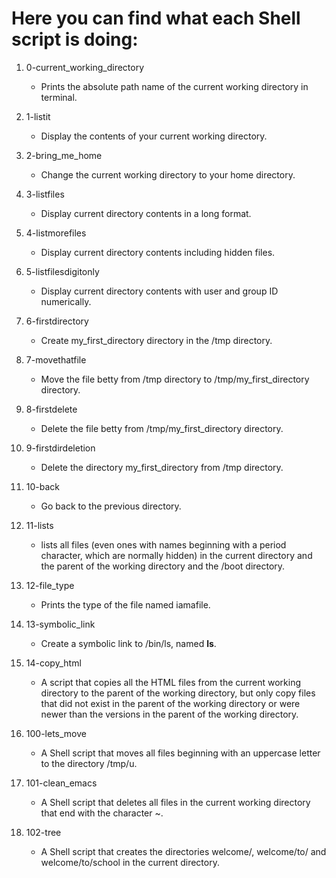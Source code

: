 # Here you can find what each Shell script is doing:

1. 0-current_working_directory
   - Prints the absolute path name of the current working directory in terminal.

2. 1-listit
   - Display the contents of your current working directory.

3. 2-bring_me_home
   - Change the current working directory to your home directory.

4. 3-listfiles
   - Display current directory contents in a long format.

5. 4-listmorefiles
   - Display current directory contents including hidden files.

6. 5-listfilesdigitonly
   - Display current directory contents with user and group ID numerically.

7. 6-firstdirectory
   - Create my_first_directory directory in the /tmp directory.

8. 7-movethatfile
   - Move the file betty from /tmp directory to /tmp/my_first_directory directory.

9. 8-firstdelete
   - Delete the file betty from /tmp/my_first_directory directory.

10. 9-firstdirdeletion
    - Delete the directory my_first_directory from /tmp directory.
11. 10-back
    - Go back to the previous directory.

12. 11-lists
    - lists all files (even ones with names beginning with a period character, which are normally hidden) in the current directory and the parent of the working directory and the /boot directory.

13. 12-file_type
    - Prints the type of the file named iamafile.

14. 13-symbolic_link
    - Create a symbolic link to /bin/ls, named __ls__.

15. 14-copy_html
    - A script that copies all the HTML files from the current working directory to the parent of the working directory, but only copy files that did not exist in the parent of the working directory or were newer than the versions in the parent of the working directory.

16. 100-lets_move
    - A Shell script that moves all files beginning with an uppercase letter to the directory /tmp/u.

17. 101-clean_emacs
    - A Shell script that deletes all files in the current working directory that end with the character ~.

18. 102-tree
    - A Shell script that creates the directories welcome/, welcome/to/ and welcome/to/school in the current directory.


